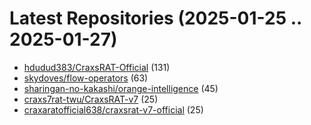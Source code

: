 # Latest Repositories (2025-01-25 .. 2025-01-27)

- [hdudud383/CraxsRAT-Official](https://github.com/hdudud383/CraxsRAT-Official) (131)
- [skydoves/flow-operators](https://github.com/skydoves/flow-operators) (63)
- [sharingan-no-kakashi/orange-intelligence](https://github.com/sharingan-no-kakashi/orange-intelligence) (45)
- [craxs7rat-twu/CraxsRAT-v7](https://github.com/craxs7rat-twu/CraxsRAT-v7) (25)
- [craxaratofficial638/craxsrat-v7-official](https://github.com/craxaratofficial638/craxsrat-v7-official) (25)
